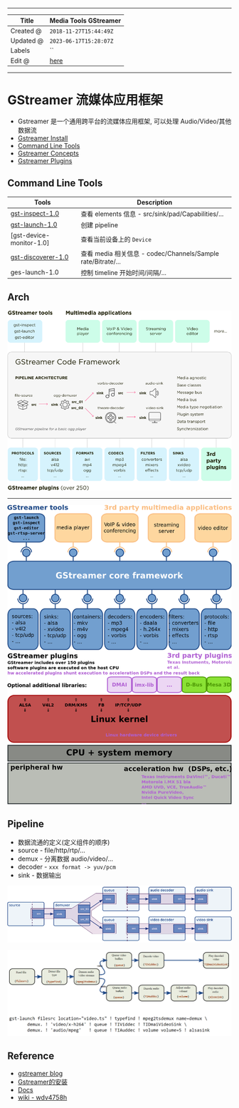 -----

| Title     | Media Tools GStreamer                                 |
| --------- | ----------------------------------------------------- |
| Created @ | `2018-11-27T15:44:49Z`                                |
| Updated @ | `2023-06-17T15:28:07Z`                                |
| Labels    | \`\`                                                  |
| Edit @    | [here](https://github.com/junxnone/aiwiki/issues/109) |

-----

# GStreamer 流媒体应用框架

  - Gstreamer 是一个通用跨平台的流媒体应用框架, 可以处理 Audio/Video/其他数据流
  - [Gstreamer Install](/Gstreamer_Install)
  - [Command Line Tools](#Command-Line-Tools)
  - [Gstreamer Concepts](/Gstreamer_Concepts)
  - [Gstreamer Plugins](/Gstreamer_Plugins)

## Command Line Tools

| Tools                                                | Description                                            |
| ---------------------------------------------------- | ------------------------------------------------------ |
| [gst-inspect-1.0](gstreamer_tools_gst_inspect)       | 查看 elements 信息 - src/sink/pad/Capabilities/...         |
| [gst-launch-1.0](/gstreamer_tools_gst_launch)        | 创建 pipeline                                            |
| \[gst-device-monitor-1.0\]                           | 查看当前设备上的 `Device`                                      |
| [gst-discoverer-1.0](gstreamer_tools_gst_discoverer) | 查看 media 相关信息 - codec/Channels/Sample rate/Bitrate/... |
| ges-launch-1.0                                       | 控制 timeline 开始时间/间隔/...                                |

## Arch

![image](media/2b1957e43659402aca48f763b9a90a7c9e22da78.png)

-----

![image](media/4fe9be6c7593ca205cb96916dea3eb88e47defd1.png)

## Pipeline

  - 数据流通的定义(定义组件的顺序)
  - source - file/http/rtp/...
  - demux - 分离数据 audio/video/...
  - decoder - `xxx format -> yuv/pcm`
  - sink - 数据输出

![image](media/fd85cf0873a2fe64535501808b26048f96e27dee.png)

![image](media/62dcb19928599585968d684f7ed9c3ba799f0947.png)

## Reference

  - [gstreamer
    blog](https://blog.csdn.net/knowledgebao/article/category/8053683)
  - [Gstreamer的安装](https://blog.csdn.net/knowledgebao/article/details/83993255)
  - [Docs](https://thiblahute.github.io/GStreamer-doc/index.html?gi-language=c)
  - [wiki -
    wdv4758h](https://wdv4758h.github.io/notes/multimedia/gstreamer.html#)

